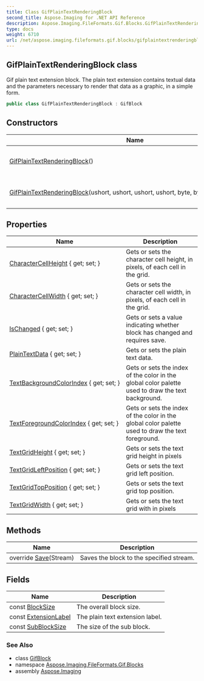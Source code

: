 ```yaml
---
title: Class GifPlainTextRenderingBlock
second_title: Aspose.Imaging for .NET API Reference
description: Aspose.Imaging.FileFormats.Gif.Blocks.GifPlainTextRenderingBlock class. Gif plain text extension block. The plain text extension contains textual data and the parameters necessary to render that data as a graphic in a simple form
type: docs
weight: 6710
url: /net/aspose.imaging.fileformats.gif.blocks/gifplaintextrenderingblock/
---
```

## GifPlainTextRenderingBlock class

Gif plain text extension block. The plain text extension contains textual data and the parameters necessary to render that data as a graphic, in a simple form.

```csharp
public class GifPlainTextRenderingBlock : GifBlock
```

## Constructors

| Name | Description |
| --- | --- |
| [GifPlainTextRenderingBlock](gifplaintextrenderingblock/#constructor)() | Initializes a new instance of the `GifPlainTextRenderingBlock` class. |
| [GifPlainTextRenderingBlock](gifplaintextrenderingblock/#constructor_1)(ushort, ushort, ushort, ushort, byte, byte, byte, byte, byte[]) | Initializes a new instance of the `GifPlainTextRenderingBlock` class. |

## Properties

| Name | Description |
| --- | --- |
| [CharacterCellHeight](../../aspose.imaging.fileformats.gif.blocks/gifplaintextrenderingblock/charactercellheight/) { get; set; } | Gets or sets the character cell height, in pixels, of each cell in the grid. |
| [CharacterCellWidth](../../aspose.imaging.fileformats.gif.blocks/gifplaintextrenderingblock/charactercellwidth/) { get; set; } | Gets or sets the character cell width, in pixels, of each cell in the grid. |
| [IsChanged](../../aspose.imaging.fileformats.gif/gifblock/ischanged/) { get; set; } | Gets or sets a value indicating whether block has changed and requires save. |
| [PlainTextData](../../aspose.imaging.fileformats.gif.blocks/gifplaintextrenderingblock/plaintextdata/) { get; set; } | Gets or sets the plain text data. |
| [TextBackgroundColorIndex](../../aspose.imaging.fileformats.gif.blocks/gifplaintextrenderingblock/textbackgroundcolorindex/) { get; set; } | Gets or sets the index of the color in the global color palette used to draw the text background. |
| [TextForegroundColorIndex](../../aspose.imaging.fileformats.gif.blocks/gifplaintextrenderingblock/textforegroundcolorindex/) { get; set; } | Gets or sets the index of the color in the global color palette used to draw the text foreground. |
| [TextGridHeight](../../aspose.imaging.fileformats.gif.blocks/gifplaintextrenderingblock/textgridheight/) { get; set; } | Gets or sets the text grid height in pixels |
| [TextGridLeftPosition](../../aspose.imaging.fileformats.gif.blocks/gifplaintextrenderingblock/textgridleftposition/) { get; set; } | Gets or sets the text grid left position. |
| [TextGridTopPosition](../../aspose.imaging.fileformats.gif.blocks/gifplaintextrenderingblock/textgridtopposition/) { get; set; } | Gets or sets the text grid top position. |
| [TextGridWidth](../../aspose.imaging.fileformats.gif.blocks/gifplaintextrenderingblock/textgridwidth/) { get; set; } | Gets or sets the text grid with in pixels |

## Methods

| Name | Description |
| --- | --- |
| override [Save](../../aspose.imaging.fileformats.gif.blocks/gifplaintextrenderingblock/save/)(Stream) | Saves the block to the specified stream. |

## Fields

| Name | Description |
| --- | --- |
| const [BlockSize](../../aspose.imaging.fileformats.gif.blocks/gifplaintextrenderingblock/blocksize/) | The overall block size. |
| const [ExtensionLabel](../../aspose.imaging.fileformats.gif.blocks/gifplaintextrenderingblock/extensionlabel/) | The plain text extension label. |
| const [SubBlockSize](../../aspose.imaging.fileformats.gif.blocks/gifplaintextrenderingblock/subblocksize/) | The size of the sub block. |

### See Also

* class [GifBlock](../../aspose.imaging.fileformats.gif/gifblock/)
* namespace [Aspose.Imaging.FileFormats.Gif.Blocks](../../aspose.imaging.fileformats.gif.blocks/)
* assembly [Aspose.Imaging](../../)


